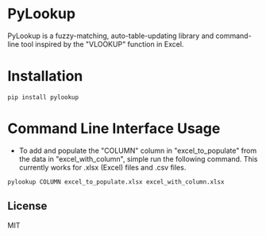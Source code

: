 # PyLookup

PyLookup is a fuzzy-matching, auto-table-updating library and command-line tool inspired by the "VLOOKUP" function in Excel.


# Installation

```
pip install pylookup
```

# Command Line Interface Usage

 - To add and populate the "COLUMN" column in "excel_to_populate" from the data in "excel_with_column",
 simple run the following command.  This currently works for .xlsx (Excel) files and .csv files.

```
pylookup COLUMN excel_to_populate.xlsx excel_with_column.xlsx
```



License
----
MIT
